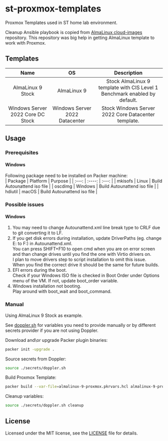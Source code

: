 # st-proxmox-templates

Proxmox Templates used in ST home lab environment.

Cleanup Ansible playbook is copied from [AlmaLinux cloud-images](https://github.com/AlmaLinux/cloud-images/) repository. This repository was big help in getting AlmaLinux template to work with Proxmox. 

## Templates

| Name | OS | Description |
| :---: | :---: | :---: |
|AlmaLinux 9 Stock | AlmaLinux 9 | Stock AlmaLinux 9 template with CIS Level 1 Benchmark enabled by default. |
|Windows Server 2022 Core DC Stock | Windows Server 2022 Datacenter| Stock Windows Server 2022 Core Datacenter template.|

## Usage

### Prerequisites

#### Windows

Following package need to be installed on Packer machine:  
| Package | Platform | Purpose |
| :---: | :----: | :---: |
| mkisofs | Linux | Build Autounattend iso file |
| oscdimg | Windows |  Build Autounattend iso file |
| hdiutil | macOS | Build Autounattend iso file |

### Possible issues

#### Windows

1. You may need to change Autounattend.xml line break type to CRLF due to git converting it to LF.  
2. If you get disk errors during installation, update DriverPaths (eg. change E: to F:) in Autounattend.xml.  
   You can press SHIFT+F10 to open cmd when you are on error screen and than change drives until you find the one with Virtio drivers on.  
   I plan to move drivers step to script installation to omit this issue.  
   When you find the correct drive it should be the same for future builds.
3. EFI errors during the boot.  
   Check if your Windows ISO file is checked in Boot Order under Options menu of the VM. If not, update boot_order variable.
4. Windows installation not booting.  
   Play around with boot_wait and boot_command.

### Manual

Using AlmaLinux 9 Stock as example.

See [doppler.sh](./secrets/doppler.sh) for variables you need to provide manually or by different secrets provider if you are not using Doppler.

Download and\or upgrade Packer plugin binaries:

```sh
packer init -upgrade .
```

Source secrets from Doppler:

```sh
source ./secrets/doppler.sh
```

Build Proxmox Template:

```sh
packer build --var-file=almalinux-9-proxmox.pkrvars.hcl almalinux-9-proxmox.pkr.hcl
```

Cleanup variables:

```sh
source ./secrets/doppler.sh cleanup
```

## License

Licensed under the MIT license, see the [LICENSE](LICENSE) file for details.